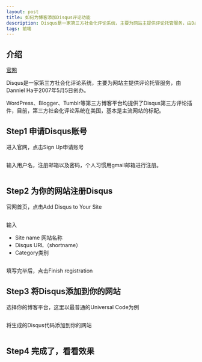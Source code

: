 ```yaml
---
layout: post
title: 如何为博客添加Disqus评论功能
description: Disqus是一家第三方社会化评论系统，主要为网站主提供评论托管服务，由Danniel Ha于2007年5月5日创办。
tags: 前端
---
```


## 介绍

<a href="http://jekyllthemes.org/">官网</a>

Disqus是一家第三方社会化评论系统，主要为网站主提供评论托管服务，由Danniel Ha于2007年5月5日创办。

WordPress、Blogger、Tumblr等第三方博客平台均提供了Disqus第三方评论插件，目前，第三方社会化评论系统在美国，基本是主流网站的标配。

## Step1 申请Disqus账号

进入官网，点击Sign Up申请账号

<p class="picture"><img alt="" src="{{site.qiniu_static}}/assets/img/2013-12-20/sign-up.jpg"/></p>

输入用户名，注册邮箱以及密码，个人习惯用gmail邮箱进行注册。

<p class="picture"><img alt="" src="{{site.qiniu_static}}/assets/img/2013-12-20/disqus-register.jpg"/></p>

## Step2 为你的网站注册Disqus

官网首页，点击Add Disqus to Your Site

<p class="picture"><img alt="" src="{{site.qiniu_static}}/assets/img/2013-12-20/add-disqus.jpg"/></p>

输入

- Site name 网站名称
- Disqus URL（shortname）
- Category类别

<p class="picture"><img alt="" src="{{site.qiniu_static}}/assets/img/2013-12-20/registration.jpg"/></p>

填写完毕后，点击Finish registration

## Step3 将Disqus添加到你的网站

选择你的博客平台，这里以最普通的Universal Code为例

<p class="picture"><img alt="" src="{{site.qiniu_static}}/assets/img/2013-12-20/choose-platform.jpg"/></p>

将生成的Disqus代码添加到你的网站

<p class="picture"><img alt="" src="{{site.qiniu_static}}/assets/img/2013-12-20/js.jpg"/></p>

## Step4 完成了，看看效果

<p class="picture"><img alt="" src="{{site.qiniu_static}}/assets/img/2013-12-20/test.jpg"/></p>